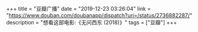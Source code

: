 +++
title = "豆瓣广播"
date = "2019-12-23 03:26:04"
link = "https://www.douban.com/doubanapp/dispatch?uri=/status/2736882287/"
description = "想看这部电影:《无问西东‎ (2018)》"
tags = ["豆瓣"]
+++
